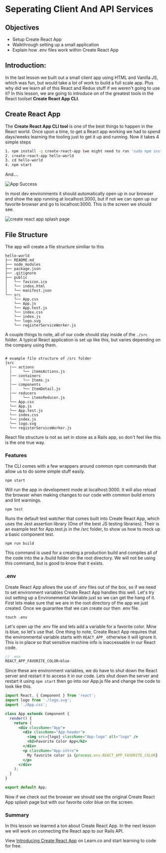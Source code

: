 # Seperating Client And API Services

## Objectives

* Setup Create React App
* Walkthrough setting up a small application
* Explain how .env files work within Create React App

## Introduction: 

In the last lesson we built out a small client app using HTML and Vanilla JS, which was fun, but would take a lot of work to build a full scale app. Plus why did we learn all of this React and Redux stuff if we weren't going to use it? In this lesson, we are going to introduce on of the greatest tools in the React toolset __Create React App CLI__. 

## Create React App

The __Create React App CLI tool__ is one of the best things to happen in the React world. Once upon a time, to get a React app working we had to spend days/weeks learning the tooling just to get it up and running. Now it takes 4 simple steps 

```bash 
1. npm install -g create-react-app (we might need to run 'sudo npm install -g create-react-app')
2. create-react-app hello-world
3. cd hello-world
4. npm start
```

And.... 

![App Success](https://camo.githubusercontent.com/506a5a0a33aebed2bf0d24d3999af7f582b31808/687474703a2f2f692e696d6775722e636f6d2f616d794e66434e2e706e67)

In most dev environments it should automatically open up in our browser and show the app running at localhost:3000, but if not we can open up our favorite browser and go to localhost:3000. This is the screen we should see.

![create react app splash page](https://s3.amazonaws.com/learn-verified/create-react-app-splash-page.png)


## File Structure 

The app will create a file structure similiar to this 

```
hello-world
├── README.md
├── node_modules
├── package.json
├── .gitignore
├── public
│   └── favicon.ico
│   └── index.html
│   └── manifest.json
└── src
    └── App.css
    └── App.js
    └── App.test.js
    └── index.css
    └── index.js
    └── logo.svg
    └── registerServiceWorker.js
```

A couple things to note, all of our code should stay inside of the `./src` folder. A typical React application is set up like this, but varies depending on the company using them. 

```

# example file structure of /src folder
├src
  |── actions
  |     └── itemsActions.js
  |── containers 
  |     └── Items.js
  |── components
  |     └── ItemDetail.js
  |── reducers
  |     └── itemsReducer.js
  └── App.css
  └── App.js
  └── App.test.js
  └── index.css
  └── index.js
  └── logo.svg
  └── registerServiceWorker.js
```

React file structure is not as set in stone as a Rails app, so don't feel like this is the one true way. 

### Features 

The CLI comes with a few wrappers around common npm commands that allow us to do some simple stuff easily. 

```
npm start
```

Will run the app in development mode at localhost:3000. It will also reload the browser when making changes to our code with common build errors and lint warnings.

```
npm test
```

Runs the default test watcher that comes built into Create React App, which uses the Jest assertion library (One of the best JS testing libraries). Their is an example test for App.test.js in the /src folder, to show us how to mock up a basic component test.

```
npm run build
```

This command is used for a creating a production build and compiles all of the code into the a /build folder on the root directory. We will not be using this command, but is good to know that it exists. 

### .env

Create React App allows the use of .env files out of the box, so if we need to set environment variables Create React App handles this well. Let's try out setting up a Environemental Variable just so we can get the hang of it. First lets make sure that we are in the root directory of the app we just created. Once we guarantee that we can create our then .env file. 

```
touch .env
```

Let's open up the .env file and lets add a variable for a favorite color. Mine is blue, so let's use that. One thing to note, Create React App requires that the environmental variable starts with `REACT_APP_` otherwise it will ignore it. This is in place so that sensitive machine info is inaccessable in our React code. 

```javascript 
// .env 
REACT_APP_FAVORITE_COLOR=blue
```

Since these are environment variables, we do have to shut down the React server and restart it to access it in our code. Lets shut down the server and restart it using `npm start` then go into our App.js file and change the code to look like this. 

```jsx
import React, { Component } from 'react';
import logo from './logo.svg';
import './App.css';

class App extends Component {
  render() {
    return (
      <div className="App">
        <div className="App-header">
          <img src={logo} className="App-logo" alt="logo" />
          <h2>Favorite Color App</h2>
        </div>
        <p className="App-intro">
          My favorite color is {process.env.REACT_APP_FAVORITE_COLOR}
        </p>
      </div>
    );
  }
}

export default App;
```

Now if we check out the browser we should see the original Create React App splash page but with our favorite color blue on the screen. 

### Summary

In this lesson we learned a ton about Create React App. In the next lesson we will work on connecting the React app to our Rails API.

<p class='util--hide'>View <a href='https://learn.co/lessons/introducing-create-react-app'> Introducing Create React App</a> on Learn.co and start learning to code for free.</p>

